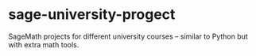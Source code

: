 # sage-university-progect
SageMath projects for different university courses – similar to Python but with extra math tools.
